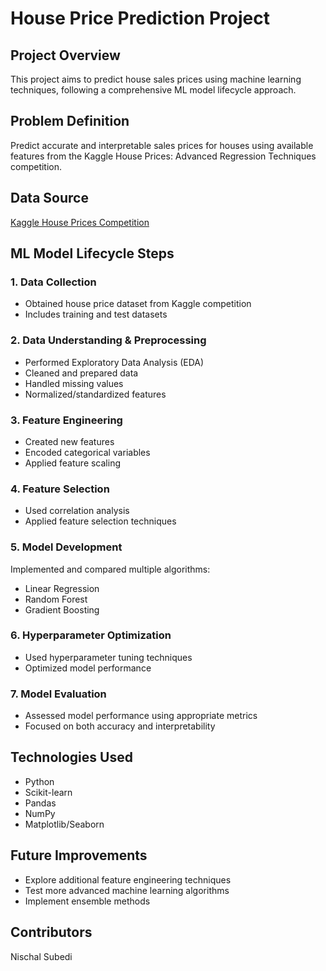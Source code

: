 # House Price Prediction Project

## Project Overview
This project aims to predict house sales prices using machine learning techniques, following a comprehensive ML model lifecycle approach.

## Problem Definition
Predict accurate and interpretable sales prices for houses using available features from the Kaggle House Prices: Advanced Regression Techniques competition.

## Data Source
[Kaggle House Prices Competition](https://www.kaggle.com/competitions/house-prices-advanced-regression-techniques)

## ML Model Lifecycle Steps

### 1. Data Collection
- Obtained house price dataset from Kaggle competition
- Includes training and test datasets

### 2. Data Understanding & Preprocessing
- Performed Exploratory Data Analysis (EDA)
- Cleaned and prepared data
- Handled missing values
- Normalized/standardized features

### 3. Feature Engineering
- Created new features
- Encoded categorical variables
- Applied feature scaling

### 4. Feature Selection
- Used correlation analysis
- Applied feature selection techniques

### 5. Model Development
Implemented and compared multiple algorithms:
- Linear Regression
- Random Forest
- Gradient Boosting

### 6. Hyperparameter Optimization
- Used hyperparameter tuning techniques
- Optimized model performance

### 7. Model Evaluation
- Assessed model performance using appropriate metrics
- Focused on both accuracy and interpretability

## Technologies Used
- Python
- Scikit-learn
- Pandas
- NumPy
- Matplotlib/Seaborn

## Future Improvements
- Explore additional feature engineering techniques
- Test more advanced machine learning algorithms
- Implement ensemble methods

## Contributors
Nischal Subedi

